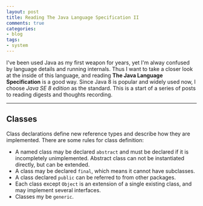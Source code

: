 ```yaml
---
layout: post
title: Reading The Java Language Specification II
comments: true
categories:
- blog
tags:
- system
---
```


I've been used Java as my first weapon for years, yet I'm alway confused by language details and running internals. Thus I want to take a closer look at the inside of this language, and reading **The Java Language Specification** is a good way. Since Java 8 is popular and widely used now, I choose *Java SE 8 edition* as the standard. This is a start of a series of posts to reading digests and thoughts recording.

<hr>

## Classes

Class declarations define new reference types and describe how they are implemented. There are some rules for class definition:
+ A named class may be declared `abstract` and must be declared if it is incompletely unimplemented. Abstract class can not be instantiated directly, but can be extended.
+ A class may be declared `final`, which means it cannot have subclasses.
+ A class declared `public` can be referred to from other packages.
+ Each class except `Object` is an extension of a single existing class, and may implement several interfaces.
+ Classes my be `generic`.

